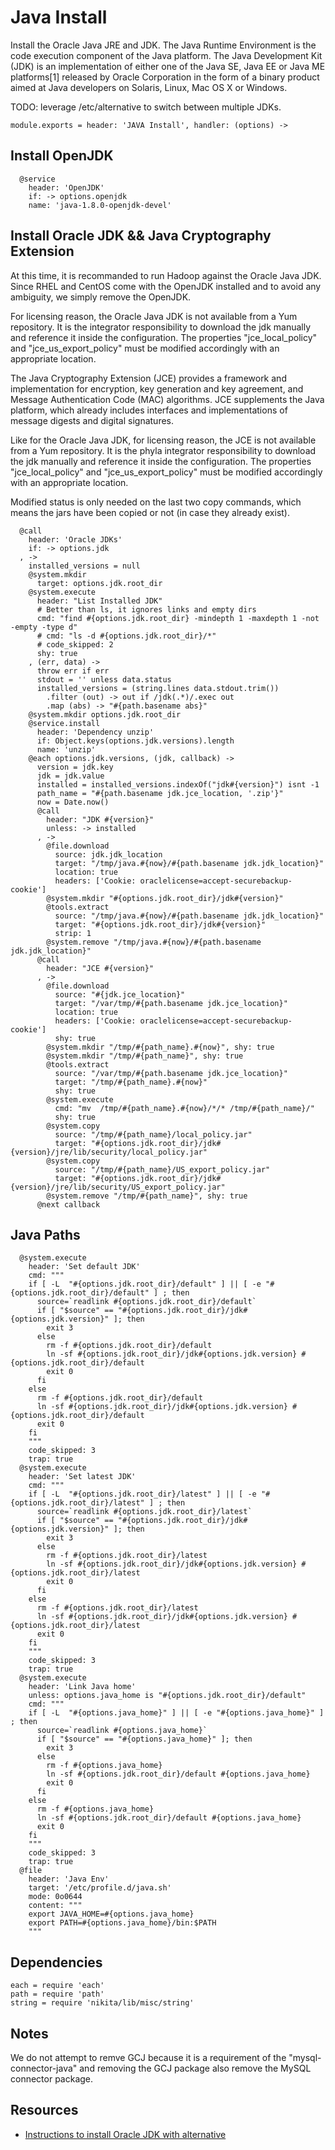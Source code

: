 
# Java Install

Install the Oracle Java JRE and JDK. The Java Runtime Environment is the code
execution component of the Java platform. The Java Development Kit (JDK) is
an implementation of either one of the Java SE, Java EE or Java ME platforms[1]
released by Oracle Corporation in the form of a binary product aimed at Java
developers on Solaris, Linux, Mac OS X or Windows.

TODO: leverage /etc/alternative to switch between multiple JDKs.

    module.exports = header: 'JAVA Install', handler: (options) ->

## Install OpenJDK

      @service
        header: 'OpenJDK'
        if: -> options.openjdk
        name: 'java-1.8.0-openjdk-devel'

## Install Oracle JDK && Java Cryptography Extension

At this time, it is recommanded to run Hadoop against the Oracle Java JDK. Since RHEL and CentOS
come with the OpenJDK installed and to avoid any ambiguity, we simply remove the OpenJDK.

For licensing reason, the Oracle Java JDK is not available from a Yum repository. It is the
integrator responsibility to download the jdk manually and reference it
inside the configuration. The properties "jce\_local\_policy" and
"jce\_us\_export_policy" must be modified accordingly with an appropriate location.

The Java Cryptography Extension (JCE) provides a framework and implementation for encryption,
key generation and key agreement, and Message Authentication Code (MAC) algorithms. JCE
supplements the Java platform, which already includes interfaces and implementations of
message digests and digital signatures.

Like for the Oracle Java JDK, for licensing reason, the JCE is not available from a Yum
repository. It is the phyla integrator responsibility to download the jdk manually and
reference it inside the configuration. The properties "jce\_local\_policy" and
"jce\_us\_export_policy" must be modified accordingly with an appropriate location.

Modified status is only needed on the last two copy commands, which means the jars
have been copied or not (in case they already exist).

      @call
        header: 'Oracle JDKs'
        if: -> options.jdk
      , ->
        installed_versions = null
        @system.mkdir
          target: options.jdk.root_dir
        @system.execute
          header: "List Installed JDK"
          # Better than ls, it ignores links and empty dirs
          cmd: "find #{options.jdk.root_dir} -mindepth 1 -maxdepth 1 -not -empty -type d"
          # cmd: "ls -d #{options.jdk.root_dir}/*"
          # code_skipped: 2
          shy: true
        , (err, data) ->
          throw err if err
          stdout = '' unless data.status
          installed_versions = (string.lines data.stdout.trim())
            .filter (out) -> out if /jdk(.*)/.exec out
            .map (abs) -> "#{path.basename abs}"
        @system.mkdir options.jdk.root_dir
        @service.install
          header: 'Dependency unzip'
          if: Object.keys(options.jdk.versions).length
          name: 'unzip'
        @each options.jdk.versions, (jdk, callback) ->
          version = jdk.key
          jdk = jdk.value
          installed = installed_versions.indexOf("jdk#{version}") isnt -1
          path_name = "#{path.basename jdk.jce_location, '.zip'}"
          now = Date.now()
          @call
            header: "JDK #{version}"
            unless: -> installed
          , ->
            @file.download
              source: jdk.jdk_location
              target: "/tmp/java.#{now}/#{path.basename jdk.jdk_location}"
              location: true
              headers: ['Cookie: oraclelicense=accept-securebackup-cookie']
            @system.mkdir "#{options.jdk.root_dir}/jdk#{version}"
            @tools.extract
              source: "/tmp/java.#{now}/#{path.basename jdk.jdk_location}"
              target: "#{options.jdk.root_dir}/jdk#{version}"
              strip: 1
            @system.remove "/tmp/java.#{now}/#{path.basename jdk.jdk_location}"
          @call
            header: "JCE #{version}"
          , ->
            @file.download
              source: "#{jdk.jce_location}"
              target: "/var/tmp/#{path.basename jdk.jce_location}"
              location: true
              headers: ['Cookie: oraclelicense=accept-securebackup-cookie']
              shy: true
            @system.mkdir "/tmp/#{path_name}.#{now}", shy: true
            @system.mkdir "/tmp/#{path_name}", shy: true
            @tools.extract
              source: "/var/tmp/#{path.basename jdk.jce_location}"
              target: "/tmp/#{path_name}.#{now}"
              shy: true
            @system.execute
              cmd: "mv  /tmp/#{path_name}.#{now}/*/* /tmp/#{path_name}/"
              shy: true
            @system.copy
              source: "/tmp/#{path_name}/local_policy.jar"
              target: "#{options.jdk.root_dir}/jdk#{version}/jre/lib/security/local_policy.jar"
            @system.copy
              source: "/tmp/#{path_name}/US_export_policy.jar"
              target: "#{options.jdk.root_dir}/jdk#{version}/jre/lib/security/US_export_policy.jar"
            @system.remove "/tmp/#{path_name}", shy: true
          @next callback

## Java Paths

      @system.execute
        header: 'Set default JDK'
        cmd: """
        if [ -L  "#{options.jdk.root_dir}/default" ] || [ -e "#{options.jdk.root_dir}/default" ] ; then 
          source=`readlink #{options.jdk.root_dir}/default`
          if [ "$source" == "#{options.jdk.root_dir}/jdk#{options.jdk.version}" ]; then
            exit 3
          else
            rm -f #{options.jdk.root_dir}/default
            ln -sf #{options.jdk.root_dir}/jdk#{options.jdk.version} #{options.jdk.root_dir}/default
            exit 0
          fi
        else
          rm -f #{options.jdk.root_dir}/default
          ln -sf #{options.jdk.root_dir}/jdk#{options.jdk.version} #{options.jdk.root_dir}/default
          exit 0
        fi
        """
        code_skipped: 3
        trap: true
      @system.execute
        header: 'Set latest JDK'
        cmd: """
        if [ -L  "#{options.jdk.root_dir}/latest" ] || [ -e "#{options.jdk.root_dir}/latest" ] ; then
          source=`readlink #{options.jdk.root_dir}/latest`
          if [ "$source" == "#{options.jdk.root_dir}/jdk#{options.jdk.version}" ]; then
            exit 3
          else
            rm -f #{options.jdk.root_dir}/latest
            ln -sf #{options.jdk.root_dir}/jdk#{options.jdk.version} #{options.jdk.root_dir}/latest
            exit 0
          fi
        else
          rm -f #{options.jdk.root_dir}/latest
          ln -sf #{options.jdk.root_dir}/jdk#{options.jdk.version} #{options.jdk.root_dir}/latest
          exit 0
        fi
        """
        code_skipped: 3
        trap: true
      @system.execute
        header: 'Link Java home'
        unless: options.java_home is "#{options.jdk.root_dir}/default"
        cmd: """
        if [ -L  "#{options.java_home}" ] || [ -e "#{options.java_home}" ] ; then
          source=`readlink #{options.java_home}`
          if [ "$source" == "#{options.java_home}" ]; then
            exit 3
          else
            rm -f #{options.java_home}
            ln -sf #{options.jdk.root_dir}/default #{options.java_home}
            exit 0
          fi
        else
          rm -f #{options.java_home}
          ln -sf #{options.jdk.root_dir}/default #{options.java_home}
          exit 0
        fi
        """
        code_skipped: 3
        trap: true
      @file
        header: 'Java Env'
        target: '/etc/profile.d/java.sh'
        mode: 0o0644
        content: """
        export JAVA_HOME=#{options.java_home}
        export PATH=#{options.java_home}/bin:$PATH
        """

## Dependencies

    each = require 'each'
    path = require 'path'
    string = require 'nikita/lib/misc/string'

## Notes

We do not attempt to remve GCJ because it is a requirement of the "mysql-connector-java"
and removing the GCJ package also remove the MySQL connector package.

## Resources

*   [Instructions to install Oracle JDK with alternative](http://www.if-not-true-then-false.com/2010/install-sun-oracle-java-jdk-jre-6-on-fedora-centos-red-hat-rhel/)
